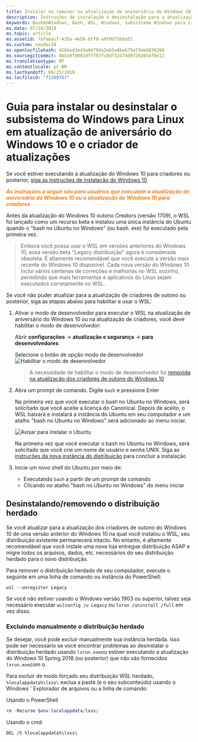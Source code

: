 ```yaml
---
title: Instalar ou remover na atualização de aniversário do Windows 10 ou na atualização de criadores
description: Instruções de instalação e desinstalação para a atualização da atualização de aniversário do Windows 10 ou do Creators
keywords: BashOnWindows, Bash, WSL, Windows, subsistema Windows para Linux, windowssubsystem, Ubuntu, Debian, Suse, Windows 10, herdado, beta, instalação, remoção, desinstalação, desinstalação, exclusão, preterido
ms.date: 07/24/2018
ms.topic: article
ms.assetid: 7afaeacf-435a-4e58-bff0-a9f0d75b8a51
ms.custom: seodec18
ms.openlocfilehash: 416bed3ed3a0470da2eb5e6beb75e73eb6836200
ms.sourcegitcommit: 0b5a9f8982dfff07fc8df32d74d97293654f8e12
ms.translationtype: MT
ms.contentlocale: pt-BR
ms.lasthandoff: 09/25/2019
ms.locfileid: "71269767"
---
```

# <a name="guide-to-install-or-uninstall-windows-subsystem-for-linux-on-windows-10-anniversary-update-and-creators-update"></a>Guia para instalar ou desinstalar o subsistema do Windows para Linux em atualização de aniversário do Windows 10 e o criador de atualizações 

Se você estiver executando a atualização do Windows 10 para criadores ou posterior, [siga as instruções de instalação do Windows 10](install-win10.md).

<strong><em><span style="color: #f28014">As instruções a seguir são para usuários que executam a atualização de aniversário do Windows 10 ou a atualização do Windows 10 para criadores</span></em></strong>

Antes da atualização do Windows 10 outono Creators (versão 1709), o WSL foi lançado como um recurso beta e instalou uma única instância do Ubuntu quando o "bash no Ubuntu no Windows" (ou bash. exe) foi executado pela primeira vez.

> Embora você possa usar o WSL em versões anteriores do Windows 10, essa versão beta "Legacy distribuição" agora é considerada obsoleta. É altamente recomendável que você execute a versão mais recente do Windows 10 disponível. Cada nova versão do Windows 10 inclui vários centenas de correções e melhorias no WSL sozinho, permitindo que mais ferramentas e aplicativos do Linux sejam executados corretamente no WSL.

Se você não puder atualizar para a atualização de criadores de outono ou posterior, siga as etapas abaixo para habilitar e usar o WSL:

1. Ativar o modo de desenvolvedor para executar o WSL na atualização de aniversário do Windows 10 ou na atualização de criadores, você deve habilitar o modo de desenvolvedor:

    Abrir **configurações** -> **atualização e segurança** -> **para desenvolvedores**

    Selecione o botão de opção modo de desenvolvedor  
    ![Habilitar o modo de desenvolvedor](media/updateAndSecurity.png)

    > A necessidade de habilitar o modo de desenvolvedor foi [removida na atualização dos criadores de outono do Windows 10](https://blogs.msdn.microsoft.com/commandline/2017/06/08/developer-mode-no-longer-required-for-windows-subsystem-for-linux/)

1. Abra um prompt de comando.  Digite `bash` e pressione Enter

    Na primeira vez que você executar o bash no Ubuntu no Windows, será solicitado que você aceite a licença do Canonical. Depois de aceito, o WSL baixará e instalará a instância do Ubuntu em seu computador e um atalho "bash no Ubuntu no Windows" será adicionado ao menu iniciar.

    ![Avisar para instalar o Ubuntu](media/bashShellInstall.png)

    Na primeira vez que você executar o bash no Ubuntu no Windows, será solicitado que você crie um nome de usuário e senha UNIX. Siga as [instruções da nova instância do distribuição](initialize-distro.md) para concluir a instalação

1. Inicie um novo shell do Ubuntu por meio de:
    * Executando `bash` a partir de um prompt de comando
    * Clicando no atalho "bash no Ubuntu no Windows" do menu iniciar

    
## <a name="uninstallingremoving-the-legacy-distro"></a>Desinstalando/removendo o distribuição herdado
Se você atualizar para a atualização dos criadores de outono do Windows 10 de uma versão anterior do Windows 10 na qual você instalou o WSL, seu distribuição existente permanecerá intacto. No entanto, é altamente recomendável que você instale uma nova loja entregue distribuição ASAP e migre todos os arquivos, dados, etc. necessários do seu distribuição herdado para o novo distribuição.

Para remover o distribuição herdado de seu computador, execute o seguinte em uma linha de comando ou instância do PowerShell:

```console
wsl --unregister Legacy
```

Se você não estiver usando o Windows versão 1903 ou superior, talvez seja necessário executar `wslconfig /u Legacy` ou `lxrun /uninstall /full` em vez disso. 

### <a name="manually-deleting-the-legacy-distro"></a>Excluindo manualmente o distribuição herdado
Se desejar, você pode excluir manualmente sua instância herdada. Isso pode ser necessário se você encontrar problemas ao desinstalar o distribuição herdado usando `lxrun.exe`ou estiver executando a atualização do Windows 10 Spring 2018 (ou posterior) que não são fornecidos `lxrun.exe`com o.

Para excluir de modo forçado seu distribuição WSL herdado, `%localappdata%\lxss\` exclua a pasta (e o seu subconteúdo) usando o Windows ' Explorador de arquivos ou a linha de comando:

Usando o PowerShell
```powershell
rm -Recurse $env:localappdata/lxss/
```

Usando o cmd:
```console
DEL /S %localappdata%\lxss\
```
